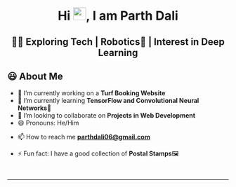 <h1 align="center">Hi <img src="https://github.com/TheDudeThatCode/TheDudeThatCode/blob/master/Assets/Hi.gif" width="29px">, I am Parth Dali</h1>
<h2 align="center">👨‍💻 Exploring Tech | Robotics🤖 | Interest in Deep Learning</h2>
<!-- <img width="35%" align="right" alt="Github" src="https://user-images.githubusercontent.com/48678280/88862734-4903af80-d201-11ea-968b-9c939d88a37c.gif"/> -->

## 😃 About Me
- 🔭 I’m currently working on a **Turf Booking Website** 
- 🌱 I’m currently learning **TensorFlow and Convolutional Neural Networks**📸
- 👯 I’m looking to collaborate on **Projects in Web Development**
- 😄 Pronouns: He/Him
<!-- - 👨‍💻 All of my projects are available at [awsaw22.com](awsaw22.com) -->
<!-- - 🙌Active in Communities: Robotics Team of my College -->
- 📫 How to reach me **parthdali06@gmail.com**
<!-- - 📄 Know about my experiences [newresume.com](newresume.com) -->
- ⚡ Fun fact: I have a good collection of **Postal Stamps**🖼

<br>
<hr \>
<!-- ## Checkout my Portfolio <a href="">here</a> -->

<!-- <h3 align="left">Connect with me:</h3>
<p align="left">
<img height="32" width="32" src="https://cdn.jsdelivr.net/npm/simple-icons@v5/icons/github.svg" />
  
 -->
<!-- <h3 align="center">A passionate Web developer and Robotics Enthusiast</h3> -->
